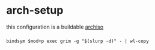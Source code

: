 # arch-setup
this configuration is a buildable [archiso](https://wiki.archlinux.org/title/archiso)

### 

```bindsym $mod+p exec grim -g "$(slurp -d)" - | wl-copy```
